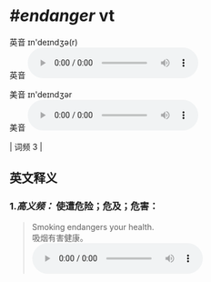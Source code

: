 # ***\#endanger*** vt
英音 ɪn'deɪndʒə(r)  
英音
<audio src="./media/endanger-B.aac" controls="controls"></audio>

美音 ɪn'deɪndʒər  
美音
<audio src="./media/endanger.aac" controls="controls"></audio>



| 词频 3 |  

英文释义
---
### 1.*高义频：* **使遭危险；危及；危害：**  

 > Smoking endangers your health.   
 > 吸烟有害健康。    
<audio src="./media/endanger-1.aac" controls="controls"></audio>


